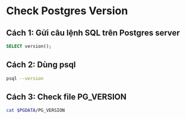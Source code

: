 # Check Postgres Version

## Cách 1: Gửi câu lệnh SQL trên Postgres server

```sql
SELECT version();
```

## Cách 2: Dùng psql

```bash
psql --version
```

## Cách 3: Check file PG_VERSION

```bash
cat $PGDATA/PG_VERSION
```